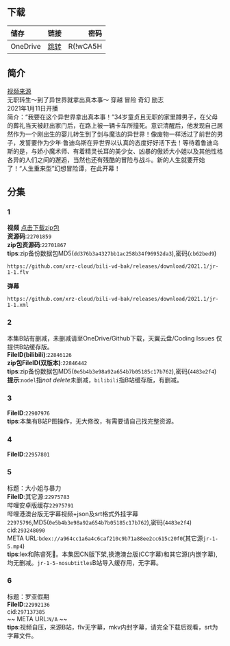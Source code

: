 ## 下载

储存 | 链接 | 密码
:----------- | :-----------: | -----------:
 OneDrive | [跳转](https://xrzcloud-my.sharepoint.com/:f:/g/personal/xrz_xrzyun_ml/EhuVhWhM95VFlp_8vyF3un4B7IcDeqbwtnG93KUtzViAEg?e=y7nMGg) | R(!wCA5H

## 简介
[视频来源](https://www.bilibili.com/bangumi/media/md28231810/)  
无职转生～到了异世界就拿出真本事～ 穿越 冒险 奇幻 励志  
2021年1月11日开播  
简介：“我要在这个异世界拿出真本事！”34岁童贞且无职的家里蹲男子，在父母的葬礼当天被赶出家门后，在路上被一辆卡车所撞死。意识清醒后，他发现自己居然作为一个刚出生的婴儿转生到了剑与魔法的异世界！像废物一样活过了前世的男子，发誓要作为少年·鲁迪乌斯在异世界以认真的态度好好活下去！等待着鲁迪乌斯的是，与娇小魔术师、有着精灵长耳的美少女、凶暴的傲娇大小姐以及其他性格各异的人们之间的邂逅，当然也还有残酷的冒险与战斗。新的人生就要开始了！“人生重来型”幻想冒险谭，在此开幕！  
## 分集
### 1
**视频**   [点击下载zip包](https://github.com/xrz-cloud/bili-vd-bak/releases/download/2021.1/jr-1-1-MD5.dd376b3a4327bb1ac258b34f96952da3-cb62bed9.zip)  
**资源码**:`22701859`  
**zip包资源码**:`22701867`  
**tips**:zip备份数据包MD5(`dd376b3a4327bb1ac258b34f96952da3`),密码(`cb62bed9`)
```
https://github.com/xrz-cloud/bili-vd-bak/releases/download/2021.1/jr-1-1.flv
```
**弹幕**
```
https://github.com/xrz-cloud/bili-vd-bak/releases/download/2021.1/jr-1-1.xml
```
### 2
本集B站有删减，未删减请至OneDrive/Github下载，天翼云盘/Coding Issues 仅提供B站缓存版。  
**FileID(bilibili)**:`22846126`  
**zip包FileID(双版本)**:`22846442`  
**tips**:zip备份数据包MD5(`0e5b4b3e98a92a654b7b05185c17b762`),密码(`4483e2f4`)  
**提示**:`nodel`指*not delete*未删减，`bilibili`指B站缓存版，有删减。  
### 3
**FileID**:`22907976`  
**tips**:本集有B站P图操作，无大修改，有需要请自己找完整资源。  
### 4
**FileID**:`22957801`
### 5
标题：大小姐与暴力  
**FileID**:其它源:`22975783`  
哔哩安卓版缓存`22975791`  
哔哩港澳台版无字幕视频+json及srt格式外挂字幕`22975796`,MD5(`0e5b4b3e98a92a654b7b05185c17b762`),密码(`4483e2f4`)  
cid:`293248090`  
META URL:`bdex://a964cc1a6a4c6caf210c9b71a88ee2cc615c20f0`(其它源`jr-1-5.mp4`)  
**tips**:lex和陈睿死🐴。本集因CN版下架,换港澳台版(CC字幕)和其它源(内嵌字幕),均无删减。`jr-1-5-nosubtitles`B站导入缓存用，无字幕。  
### 6
标题：罗亚假期  
**FileID**:`22992136`  
cid:`297137385`  
~~ META URL:`N/A` ~~  
**tips**:视频自压，来源B站，flv无字幕，mkv内封字幕，请完全下载后观看，srt为字幕文件。  